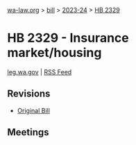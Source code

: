 [wa-law.org](/) > [bill](/bill/) > [2023-24](/bill/2023-24/) > [HB 2329](/bill/2023-24/hb/2329/)

# HB 2329 - Insurance market/housing
[leg.wa.gov](https://app.leg.wa.gov/billsummary?BillNumber=2329&Year=2023&Initiative=false) | [RSS Feed](./rss.xml)

## Revisions
* [Original Bill](1/)

## Meetings